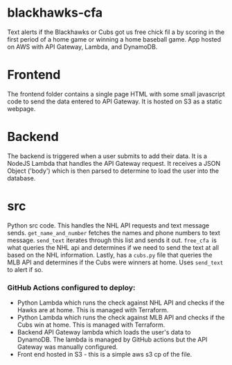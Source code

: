 # blackhawks-cfa
Text alerts if the Blackhawks or Cubs got us free chick fil a by scoring in the first period of a home game or winning a home baseball game. App hosted on AWS with API Gateway, Lambda, and DynamoDB.



# Frontend
The frontend folder contains a single page HTML with some small javascript code to send the data entered to API Gateway. It is hosted on S3 as a static webpage.

# Backend
The backend is triggered when a user submits to add their data. It is a NodeJS Lambda that handles the API Gateway request. It receives a JSON Object ('body') which is then parsed to determine to load the user into the database.

# src
Python src code. This handles the NHL API requests and text message sends. `get_name_and_number` fetches the names and phone numbers to text message. `send_text` iterates through this list and sends it out. `free_cfa `is what queries the NHL api and determines if we need to send the text at all based on the NHL information. Lastly, has a `cubs.py` file that queries the MLB API and determines if the Cubs were winners at home. Uses `send_text` to alert if so. 


### GitHub Actions configured to deploy:
* Python Lambda which runs the check against NHL API and checks if the Hawks are at home. This is managed with Terraform.
* Python Lambda which runs the check against MLB API and checks if the Cubs win at home. This is managed with Terraform.
* Backend API Gateway lambda which loads the user's data to DynamoDB. The lambda is managed by GitHub actions but the API Gateway was manually configured.
* Front end hosted in S3 - this is a simple aws s3 cp of the file.
  
